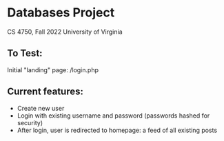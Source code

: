 # Databases Project
CS 4750, Fall 2022
University of Virginia

## To Test:
Initial "landing" page: /login.php

## Current features:
- Create new user
- Login with existing username and password (passwords hashed for security)
- After login, user is redirected to homepage: a feed of all existing posts

